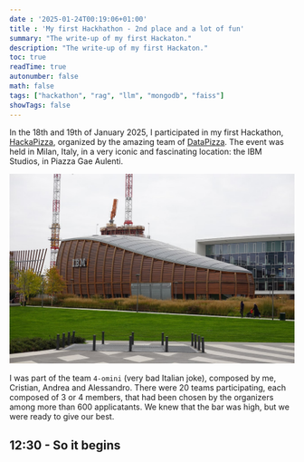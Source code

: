 ```yaml
---
date : '2025-01-24T00:19:06+01:00'
title : 'My first Hackhathon - 2nd place and a lot of fun'
summary: "The write-up of my first Hackaton."
description: "The write-up of my first Hackaton."
toc: true
readTime: true
autonumber: false
math: false
tags: ["hackathon", "rag", "llm", "mongodb", "faiss"]
showTags: false
---
```



In the 18th and 19th of January 2025, I participated in my first Hackathon, [HackaPizza](https://hackathon.datapizza.com/), organized by the amazing team of [DataPizza](https://www.datapizza.tech/). The event was held in Milan, Italy, in a very iconic and fascinating location: the IBM Studios, in Piazza Gae Aulenti. 

![ibm](ibm.png#light)

I was part of the team `4-omini` (very bad Italian joke), composed by me, Cristian, Andrea and Alessandro. There were 20 teams participating, each composed of 3 or 4 members, that had been chosen by the organizers among more than 600 applicatants. We knew that the bar was high, but we were ready to give our best.



## 12:30 - So it begins


